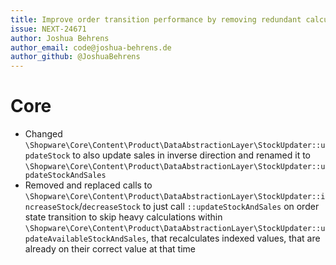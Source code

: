 ```yaml
---
title: Improve order transition performance by removing redundant calculation
issue: NEXT-24671
author: Joshua Behrens
author_email: code@joshua-behrens.de
author_github: @JoshuaBehrens
---
```

# Core
* Changed `\Shopware\Core\Content\Product\DataAbstractionLayer\StockUpdater::updateStock` to also update sales in inverse direction and renamed it to `\Shopware\Core\Content\Product\DataAbstractionLayer\StockUpdater::updateStockAndSales` 
* Removed and replaced calls to `\Shopware\Core\Content\Product\DataAbstractionLayer\StockUpdater::increaseStock`/`decreaseStock` to just call `::updateStockAndSales` on order state transition to skip heavy calculations within `\Shopware\Core\Content\Product\DataAbstractionLayer\StockUpdater::updateAvailableStockAndSales`, that recalculates indexed values, that are already on their correct value at that time 
